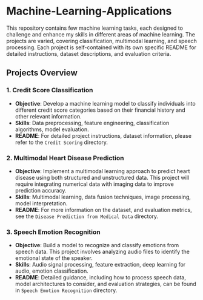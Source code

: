 # Machine-Learning-Applications
<!--
This repository contains three machine learning tasks for Codealpha, each designed to challenge and enhance my skills in different areas of machine learning. The projects are varied, covering classification, multimodal learning, and speech processing. Each project is self-contained with its own specific README for detailed instructions, dataset descriptions, and evaluation criteria.
-->
This repository contains few machine learning tasks, each designed to challenge and enhance my skills in different areas of machine learning. The projects are varied, covering classification, multimodal learning, and speech processing. Each project is self-contained with its own specific README for detailed instructions, dataset descriptions, and evaluation criteria.

## Projects Overview

### 1. Credit Score Classification

- **Objective**: Develop a machine learning model to classify individuals into different credit score categories based on their financial history and other relevant information.
- **Skills**: Data preprocessing, feature engineering, classification algorithms, model evaluation.
- **README**: For detailed project instructions, dataset information, please refer to the `Credit Scoring` directory.

### 2. Multimodal Heart Disease Prediction

- **Objective**: Implement a multimodal learning approach to predict heart disease using both structured and unstructured data. This project will require integrating numerical data with imaging data to improve prediction accuracy.
- **Skills**: Multimodal learning, data fusion techniques, image processing, model interpretation.
- **README**: For more information on the dataset, and evaluation metrics, see the `Disease Prediction from Medical Data` directory.

### 3. Speech Emotion Recognition

- **Objective**: Build a model to recognize and classify emotions from speech data. This project involves analyzing audio files to identify the emotional state of the speaker.
- **Skills**: Audio signal processing, feature extraction, deep learning for audio, emotion classification.
- **README**: Detailed guidance, including how to process speech data, model architectures to consider, and evaluation strategies, can be found in `Speech Emotion Recognition` directory.
